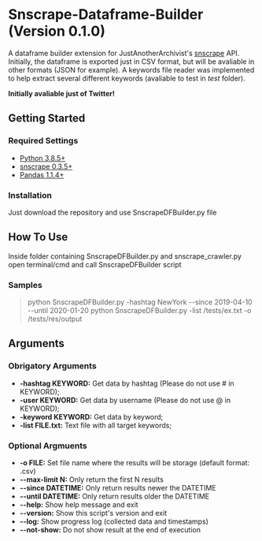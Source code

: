 # Snscrape-Dataframe-Builder (Version 0.1.0)
A dataframe builder extension for JustAnotherArchivist's [snscrape](https://github.com/JustAnotherArchivist/snscrape) API. Initially, the dataframe is exported just in CSV format, but will be avaliable in other formats (JSON for example). A keywords file reader was implemented to help extract several different keywords (avaliable to test in *test* folder). 

**Initially avaliable just of Twitter!**

## Getting Started
### Required Settings
- [Python 3.8.5+](https://www.python.org/download/releases/3.0/)
- [snscrape 0.3.5+](https://github.com/JustAnotherArchivist/snscrape)
- [Pandas 1.1.4+](https://pandas.pydata.org/)

### Installation
Just download the repository and use SnscrapeDFBuilder.py file

## How To Use
Inside folder containing SnscrapeDFBuilder.py and snscrape_crawler.py open terminal/cmd and call SnscrapeDFBuilder script

### Samples
> python SnscrapeDFBuilder.py -hashtag NewYork --since 2019-04-10 --until 2020-01-20
> python SnscrapeDFBuilder.py -list /tests/ex.txt -o /tests/res/output

## Arguments

### Obrigatory Arguments
- **-hashtag KEYWORD:** Get data by hashtag (Please do not use # in KEYWORD);
- **-user KEYWORD:** Get data by username (Please do not use @ in KEYWORD);
- **-keyword KEYWORD:** Get data by keyword;
- **-list FILE.txt:** Text file with all target keywords;

### Optional Argmuents
- **-o FILE:** Set file name where the results will be storage (default format: .csv)
- **--max-limit N:** Only return the first N results
- **--since DATETIME:** Only return results newer the DATETIME
- **--until DATETIME:** Only return results older the DATETIME
- **--help:** Show help message and exit
- **--version:** Show this script's version and exit
- **--log:** Show progress log (collected data and timestamps)
- **--not-show:** Do not show result at the end of execution
